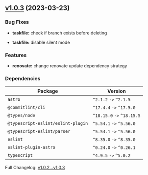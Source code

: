 ## [v1.0.3](https://github.com/ansidev/astro-basic-template/compare/v1.0.2...v1.0.3) (2023-03-23)

### Bug Fixes

- **taskfile:** check if branch exists before deleting

- **taskfile:** disable silent mode

### Features

- **renovate:** change renovate update dependency strategy

### Dependencies

| Package                            | Version                    |
| ---------------------------------- | -------------------------- |
| `astro`                            | `^2.1.2` `->` `^2.1.5`     |
| `@commitlint/cli`                  | `^17.4.4` `->` `^17.5.0`   |
| `@types/node`                      | `^18.15.0` `->` `^18.15.5` |
| `@typescript-eslint/eslint-plugin` | `^5.54.1` `->` `^5.56.0`   |
| `@typescript-eslint/parser`        | `^5.54.1` `->` `^5.56.0`   |
| `eslint`                           | `^8.35.0` `->` `^8.35.0`   |
| `eslint-plugin-astro`              | `^0.24.0` `->` `^0.26.1`   |
| `typescript`                       | `^4.9.5` `->` `^5.0.2`     |

Full Changelog: [v1.0.2...v1.0.3](https://github.com/ansidev/astro-basic-template/compare/v1.0.2...v1.0.3)

